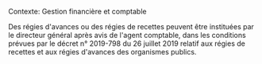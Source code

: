 Contexte: Gestion financière et comptable

Des régies d'avances ou des régies de recettes peuvent être instituées par le directeur général après avis de l'agent comptable, dans les conditions prévues par le décret n° 2019-798 du 26 juillet 2019 relatif aux régies de recettes et aux régies d'avances des organismes publics.